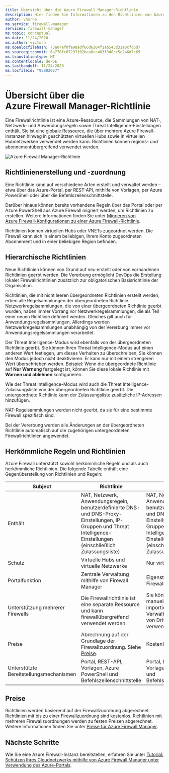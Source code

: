 ```yaml
---
title: Übersicht über die Azure Firewall Manager-Richtlinie
description: Hier finden Sie Informationen zu den Richtlinien von Azure Firewall Manager.
author: vhorne
ms.service: firewall-manager
services: firewall-manager
ms.topic: conceptual
ms.date: 11/24/2020
ms.author: victorh
ms.openlocfilehash: 73a07af0fa98adf66d6104f1ab545d31a0cfd6d7
ms.sourcegitcommit: 6a770fc07237f02bea8cc463f3d8cc5c246d7c65
ms.translationtype: HT
ms.contentlocale: de-DE
ms.lasthandoff: 11/24/2020
ms.locfileid: "95802027"
---
```

# <a name="azure-firewall-manager-policy-overview"></a>Übersicht über die Azure Firewall Manager-Richtlinie

Eine Firewallrichtlinie ist eine Azure-Ressource, die Sammlungen von NAT-, Netzwerk- und Anwendungsregeln sowie Threat Intelligence-Einstellungen enthält. Sie ist eine globale Ressource, die über mehrere Azure Firewall-Instanzen hinweg in geschützten virtuellen Hubs sowie in virtuellen Hubnetzwerken verwendet werden kann. Richtlinien können regions- und abonnementübergreifend verwendet werden.

![Azure Firewall Manager-Richtlinie](media/policy-overview/policy-overview.png)

## <a name="policy-creation-and-association"></a>Richtlinienerstellung und -zuordnung

Eine Richtlinie kann auf verschiedene Arten erstellt und verwaltet werden – etwa über das Azure-Portal, per REST-API, mithilfe von Vorlagen, per Azure PowerShell oder über die Befehlszeilenschnittstelle.

Darüber hinaus können bereits vorhandene Regeln über das Portal oder per Azure PowerShell aus Azure Firewall migriert werden, um Richtlinien zu erstellen. Weitere Informationen finden Sie unter [Migrieren von Azure Firewall-Konfigurationen zu einer Azure Firewall-Richtlinie](migrate-to-policy.md). 

Richtlinien können virtuellen Hubs oder VNETs zugeordnet werden. Die Firewall kann sich in einem beliebigen, Ihrem Konto zugeordneten Abonnement und in einer beliebigen Region befinden.

## <a name="hierarchical-policies"></a>Hierarchische Richtlinien

Neue Richtlinien können von Grund auf neu erstellt oder von vorhandenen Richtlinien geerbt werden. Die Vererbung ermöglicht DevOps die Erstellung lokaler Firewallrichtlinien zusätzlich zur obligatorischen Basisrichtlinie der Organisation.

Richtlinien, die mit nicht leeren übergeordneten Richtlinien erstellt werden, erben alle Regelsammlungen der übergeordneten Richtlinie. Netzwerkregelsammlungen, die von einer übergeordneten Richtlinie geerbt wurden, haben immer Vorrang vor Netzwerkregelsammlungen, die als Teil einer neuen Richtlinie definiert werden. Gleiches gilt auch für Anwendungsregelsammlungen. Allerdings werden Netzwerkregelsammlungen unabhängig von der Vererbung immer vor Anwendungsregelsammlungen verarbeitet.

Der Threat Intelligence-Modus wird ebenfalls von der übergeordneten Richtlinie geerbt. Sie können Ihren Threat Intelligence-Modus auf einen anderen Wert festlegen, um dieses Verhalten zu überschreiben, Sie können den Modus jedoch nicht deaktivieren. Er kann nur mit einem strengeren Wert überschrieben werden. Beispiel: Wenn die übergeordnete Richtlinie auf **Nur Warnung** festgelegt ist, können Sie diese lokale Richtlinie mit **Warnen und ablehnen** konfigurieren.

Wie der Threat Intelligence-Modus wird auch die Threat Intelligence-Zulassungsliste von der übergeordneten Richtlinie geerbt. Die untergeordnete Richtlinie kann der Zulassungsliste zusätzliche IP-Adressen hinzufügen.

NAT-Regelsammlungen werden nicht geerbt, da sie für eine bestimmte Firewall spezifisch sind.

Bei der Vererbung werden alle Änderungen an der übergeordneten Richtlinie automatisch auf die zugehörigen untergeordneten Firewallrichtlinien angewendet.

## <a name="traditional-rules-and-policies"></a>Herkömmliche Regeln und Richtlinien

Azure Firewall unterstützt sowohl herkömmliche Regeln und als auch herkömmliche Richtlinien. Die folgende Tabelle enthält eine Gegenüberstellung von Richtlinien und Regeln:


| Subject | Richtlinie  | Regeln |
| ------- | ------- | ----- |
|Enthält     |NAT, Netzwerk, Anwendungsregeln, benutzerdefinierte DNS- und DNS-Proxy-Einstellungen, IP-Gruppen und Threat Intelligence-Einstellungen (einschließlich Zulassungsliste)|NAT, Netzwerk, Anwendungsregeln, benutzerdefinierte DNS- und DNS-Proxy-Einstellungen, IP-Gruppen und Threat Intelligence-Einstellungen (einschließlich Zulassungsliste)|
|Schutz     |Virtuelle Hubs und virtuelle Netzwerke|Nur virtuelle Netzwerke|
|Portalfunktion     |Zentrale Verwaltung mithilfe von Firewall Manager|Eigenständige Firewallumgebung|
|Unterstützung mehrerer Firewalls     |Die Firewallrichtlinie ist eine separate Ressource und kann firewallübergreifend verwendet werden.|Sie können Regeln manuell exportieren und importieren oder Verwaltungslösungen von Drittanbietern verwenden. |
|Preise     |Abrechnung auf der Grundlage der Firewallzuordnung. Siehe [Preise](#pricing).|Kostenlos|
|Unterstützte Bereitstellungsmechanismen     |Portal, REST-API, Vorlagen, Azure PowerShell und Befehlszeilenschnittstelle|Portal, REST-API, Vorlagen, PowerShell und Befehlszeilenschnittstelle |

## <a name="pricing"></a>Preise

Richtlinien werden basierend auf der Firewallzuordnung abgerechnet. Richtlinien mit bis zu einer Firewallzuordnung sind kostenlos. Richtlinien mit mehreren Firewallzuordnungen werden zu festen Preisen abgerechnet. Weitere Informationen finden Sie unter [Preise für Azure Firewall Manager](https://azure.microsoft.com/pricing/details/firewall-manager/).

## <a name="next-steps"></a>Nächste Schritte

Wie Sie eine Azure Firewall-Instanz bereitstellen, erfahren Sie unter [Tutorial: Schützen Ihres Cloudnetzwerks mithilfe von Azure Firewall Manager unter Verwendung des Azure-Portals](secure-cloud-network.md).
